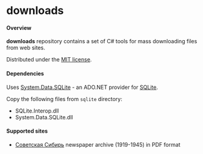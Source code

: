 ﻿# downloads

#### Overview

**downloads** repository contains a set of C# tools for mass downloading files from web sites.

Distributed under the [MIT license](http://opensource.org/licenses/MIT).

#### Dependencies

Uses [System.Data.SQLite](http://system.data.sqlite.org/) - an ADO.NET provider for [SQLite](https://www.sqlite.org/).

Copy the following files from `sqlite` directory:
* SQLite.Interop.dll
* System.Data.SQLite.dll

#### Supported sites

* [Советская Сибирь](http://elib.ngonb.ru/jspui/handle/NGONB/32) newspaper archive (1919-1945) in PDF format
